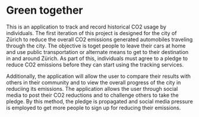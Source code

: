 # Green together

This is an application to track and record historical CO2 usage by individuals. The first iteration of this project is
designed for the city of Zürich to reduce the overall CO2 emissions generated automobiles traveling through the city.
The objective is toget people to leave their cars at home and use public transportation or alternate means to get to
their destination in and around Zürich. As part of this, individuals must agree to a pledge to reduce CO2 emissions before
they can start using the tracking services.

Additionally, the application will allow the user to compare their results with others in their community and to view the
overall progress of the city in reduciing its emissions. The application allows the user through social media to post their
CO2 reductions and to challenge others to take the pledge. By this method, the pledge is propagated and social media
pressure is employed to get more people to sign up for reducing their emissions.
